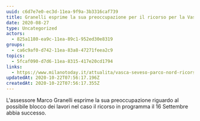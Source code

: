 ```yaml
---
uuid: c6d7e7e0-ec3d-11ea-9f9a-3b3316caf739
title: Granelli esprime la sua preoccupazione per il ricorso per la Vasca di Bresso
date: 2020-08-27
type: Uncategorized
actors:
  - 825a1180-ea9c-11ea-89c1-952ed30e8319
groups:
  - ca6c9af0-d742-11ea-83a8-47271feea2c9
topics:
  - 5fcaf090-d7d6-11ea-8315-417e20cd1794
links:
  - https://www.milanotoday.it/attualita/vasca-seveso-parco-nord-ricorso.html
updatedAt: 2020-10-22T07:56:17.196Z
createdAt: 2020-10-22T07:56:17.355Z
---
```

L'assessore Marco Granelli esprime la sua preoccupazione riguardo al possibile blocco dei lavori nel caso il ricorso in programma il 16 Settembre abbia successo.
